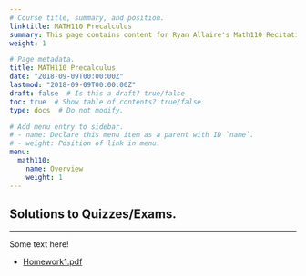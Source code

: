 ```yaml
---
# Course title, summary, and position.
linktitle: MATH110 Precalculus
summary: This page contains content for Ryan Allaire's Math110 Recitation.
weight: 1

# Page metadata.
title: MATH110 Precalculus
date: "2018-09-09T00:00:00Z"
lastmod: "2018-09-09T00:00:00Z"
draft: false  # Is this a draft? true/false
toc: true  # Show table of contents? true/false
type: docs  # Do not modify.

# Add menu entry to sidebar.
# - name: Declare this menu item as a parent with ID `name`.
# - weight: Position of link in menu.
menu:
  math110:
    name: Overview
    weight: 1
---
```


## Solutions to Quizzes/Exams.

---

Some text here!


- [Homework1.pdf][1]

[1]: files/110_Week_01/hw1.pdf
